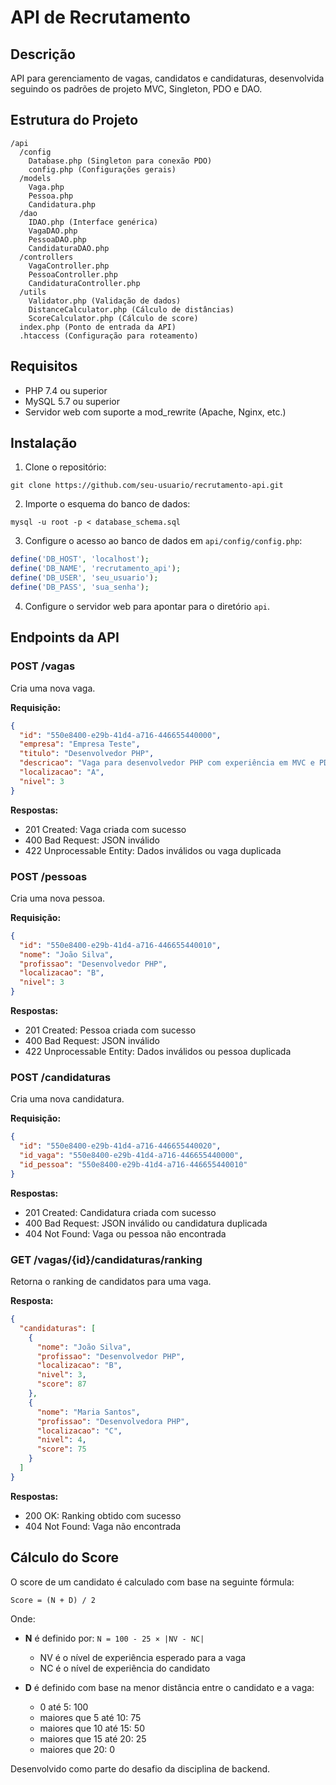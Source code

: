 # API de Recrutamento

## Descrição
API para gerenciamento de vagas, candidatos e candidaturas, desenvolvida seguindo os padrões de projeto MVC, Singleton, PDO e DAO.

## Estrutura do Projeto

```
/api
  /config
    Database.php (Singleton para conexão PDO)
    config.php (Configurações gerais)
  /models
    Vaga.php
    Pessoa.php
    Candidatura.php
  /dao
    IDAO.php (Interface genérica)
    VagaDAO.php
    PessoaDAO.php
    CandidaturaDAO.php
  /controllers
    VagaController.php
    PessoaController.php
    CandidaturaController.php
  /utils
    Validator.php (Validação de dados)
    DistanceCalculator.php (Cálculo de distâncias)
    ScoreCalculator.php (Cálculo de score)
  index.php (Ponto de entrada da API)
  .htaccess (Configuração para roteamento)
```

## Requisitos

- PHP 7.4 ou superior
- MySQL 5.7 ou superior
- Servidor web com suporte a mod_rewrite (Apache, Nginx, etc.)

## Instalação

1. Clone o repositório:
```
git clone https://github.com/seu-usuario/recrutamento-api.git
```

2. Importe o esquema do banco de dados:
```
mysql -u root -p < database_schema.sql
```

3. Configure o acesso ao banco de dados em `api/config/config.php`:
```php
define('DB_HOST', 'localhost');
define('DB_NAME', 'recrutamento_api');
define('DB_USER', 'seu_usuario');
define('DB_PASS', 'sua_senha');
```

4. Configure o servidor web para apontar para o diretório `api`.

## Endpoints da API

### POST /vagas
Cria uma nova vaga.

**Requisição:**
```json
{
  "id": "550e8400-e29b-41d4-a716-446655440000",
  "empresa": "Empresa Teste",
  "titulo": "Desenvolvedor PHP",
  "descricao": "Vaga para desenvolvedor PHP com experiência em MVC e PDO",
  "localizacao": "A",
  "nivel": 3
}
```

**Respostas:**
- 201 Created: Vaga criada com sucesso
- 400 Bad Request: JSON inválido
- 422 Unprocessable Entity: Dados inválidos ou vaga duplicada

### POST /pessoas
Cria uma nova pessoa.

**Requisição:**
```json
{
  "id": "550e8400-e29b-41d4-a716-446655440010",
  "nome": "João Silva",
  "profissao": "Desenvolvedor PHP",
  "localizacao": "B",
  "nivel": 3
}
```

**Respostas:**
- 201 Created: Pessoa criada com sucesso
- 400 Bad Request: JSON inválido
- 422 Unprocessable Entity: Dados inválidos ou pessoa duplicada

### POST /candidaturas
Cria uma nova candidatura.

**Requisição:**
```json
{
  "id": "550e8400-e29b-41d4-a716-446655440020",
  "id_vaga": "550e8400-e29b-41d4-a716-446655440000",
  "id_pessoa": "550e8400-e29b-41d4-a716-446655440010"
}
```

**Respostas:**
- 201 Created: Candidatura criada com sucesso
- 400 Bad Request: JSON inválido ou candidatura duplicada
- 404 Not Found: Vaga ou pessoa não encontrada

### GET /vagas/{id}/candidaturas/ranking
Retorna o ranking de candidatos para uma vaga.

**Resposta:**
```json
{
  "candidaturas": [
    {
      "nome": "João Silva",
      "profissao": "Desenvolvedor PHP",
      "localizacao": "B",
      "nivel": 3,
      "score": 87
    },
    {
      "nome": "Maria Santos",
      "profissao": "Desenvolvedora PHP",
      "localizacao": "C",
      "nivel": 4,
      "score": 75
    }
  ]
}
```

**Respostas:**
- 200 OK: Ranking obtido com sucesso
- 404 Not Found: Vaga não encontrada

## Cálculo do Score

O score de um candidato é calculado com base na seguinte fórmula:

```
Score = (N + D) / 2
```

Onde:

- **N** é definido por: `N = 100 - 25 × |NV - NC|`
  - NV é o nível de experiência esperado para a vaga
  - NC é o nível de experiência do candidato

- **D** é definido com base na menor distância entre o candidato e a vaga:
  - 0 até 5: 100
  - maiores que 5 até 10: 75
  - maiores que 10 até 15: 50
  - maiores que 15 até 20: 25
  - maiores que 20: 0

Desenvolvido como parte do desafio da disciplina de backend.

